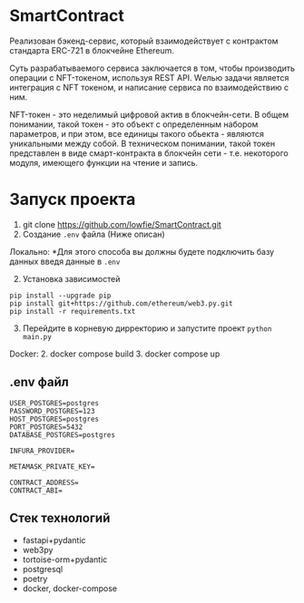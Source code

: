 # SmartContract
Реализован бэкенд-сервис, который взаимодействует с контрактом стандарта ERC-721 в блокчейне Ethereum.

Суть разрабатываемого сервиса заключается в том, чтобы производить операции с NFT-токеном, используя REST API.
Wелью задачи является интеграция с NFT токеном, и написание сервиса по взаимодействию с ним.

NFT-токен - это неделимый цифровой актив в блокчейн-сети. В общем понимании, такой токен - это объект с определенным набором параметров, и при этом, все единицы такого обьекта - являются уникальными между собой.
В техническом понимании, такой токен представлен в виде смарт-контракта в блокчейн сети - т.е. некоторого модуля, имеющего функции на чтение и запись.

# Запуск проекта 
1. git clone https://github.com/lowfie/SmartContract.git
2. Создание `.env` файла (Ниже описан)

Локально:
*Для этого способа вы должны будете подключить базу данных введя данные в `.env`

2. Установка зависимостей
```
pip install --upgrade pip
pip install git+https://github.com/ethereum/web3.py.git
pip install -r requirements.txt
```
3. Перейдите в корневую дирректорию и запустите проект `python main.py`

Docker:
2. docker compose build 
3. docker compose up


## .env файл
```
USER_POSTGRES=postgres
PASSWORD_POSTGRES=123
HOST_POSTGRES=postgres
PORT_POSTGRES=5432
DATABASE_POSTGRES=postgres

INFURA_PROVIDER=

METAMASK_PRIVATE_KEY=

CONTRACT_ADDRESS=
CONTRACT_ABI=
```

## Стек технологий 
- fastapi+pydantic
- web3py
- tortoise-orm+pydantic
- postgresql
- poetry
- docker, docker-compose
